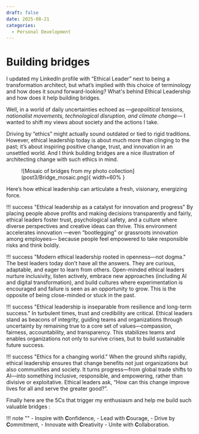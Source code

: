 ```yaml
---
draft: false 
date: 2025-08-21
categories:
  - Personal Development
---
```


# Building bridges

I updated my LinkedIn profile with “Ethical Leader” next to being a transformation architect, but what’s implied with this choice of terminology and how does it sound forward-looking? What's behind Ethical Leadership and how does it help building bridges.

Well, in a world of daily uncertainties echoed as —*geopolitical tensions, nationalist movements, technological disruption, and climate change*— I wanted to shift my views about society and the actions I take. 

Driving by “ethics” might actually sound outdated or tied to rigid traditions. However, ethical leadership today is about much more than clinging to the past; it’s about inspiring positive change, trust, and innovation in an unsettled world. And I think building bridges are a nice illustration of architecting change with such ethics in mind.

<figure markdown>
![Mosaic of bridges from my photo collection](post3/Bridge_mosaic.png){ width=60% }
</figure>

<!-- more -->


Here’s how ethical leadership can articulate a fresh, visionary, energizing force.

!!! success "Ethical leadership as a catalyst for innovation and progress"
By placing people above profits and making decisions transparently and fairly, ethical leaders foster trust, psychological safety, and a culture where diverse perspectives and creative ideas can thrive. This environment accelerates innovation —even “bootlegging” or grassroots innovation among employees— because people feel empowered to take responsible risks and think boldly.

!!! success "Modern ethical leadership rooted in openness—not dogma." 
The best leaders today don’t have all the answers. They are curious, adaptable, and eager to learn from others. Open-minded ethical leaders nurture inclusivity, listen actively, embrace new approaches (including AI and digital transformation), and build cultures where experimentation is encouraged and failure is seen as an opportunity to grow. This is the opposite of being close-minded or stuck in the past.

!!! success "Ethical leadership is inseparable from resilience and long-term success." 
In turbulent times, trust and credibility are critical. Ethical leaders stand as beacons of integrity, guiding teams and organizations through uncertainty by remaining true to a core set of values—compassion, fairness, accountability, and transparency. This stabilizes teams and enables organizations not only to survive crises, but to build sustainable future success.

!!! success "Ethics for a changing world." 
When the ground shifts rapidly, ethical leadership ensures that change benefits not just organizations but also communities and society. It turns progress—from global trade shifts to AI—into something inclusive, responsible, and empowering, rather than divisive or exploitative. Ethical leaders ask, “How can this change improve lives for all and serve the greater good?”.


Finally here are the 5Cs that trigger my enthusiasm and help me build such valuable bridges : 

!!! note ""
    - Inspire with **C**onfidence, 
    - Lead with **C**ourage,
    - Drive by **C**ommitment, 
    - Innovate with **C**reativity
    - Unite with **C**ollaboration.








